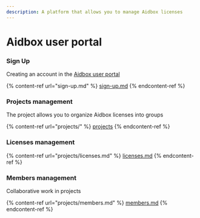 ```yaml
---
description: A platform that allows you to manage Aidbox licenses
---
```


# Aidbox user portal

### Sign Up

Creating an account in the [Aidbox user portal](https://aidbox.app/)

{% content-ref url="sign-up.md" %}
[sign-up.md](sign-up.md)
{% endcontent-ref %}

### Projects management

The project allows you to organize Aidbox licenses into groups

{% content-ref url="projects/" %}
[projects](projects/)
{% endcontent-ref %}

### Licenses management

{% content-ref url="projects/licenses.md" %}
[licenses.md](projects/licenses.md)
{% endcontent-ref %}

### Members management

Collaborative work in projects

{% content-ref url="projects/members.md" %}
[members.md](projects/members.md)
{% endcontent-ref %}
